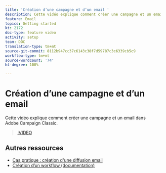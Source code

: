 ```yaml
---
title: 'Création d’une campagne et d’un email '
description: Cette vidéo explique comment créer une campagne et un email dans Adobe Campaign Classic.
feature: Email
topics: Getting started
kt: 2172
doc-type: feature video
activity: setup
team: DOC
translation-type: tm+mt
source-git-commit: 8112b947cc37c6143c38f7d59787c3c6339cb5c9
workflow-type: tm+mt
source-wordcount: '74'
ht-degree: 100%

---
```



# Création d’une campagne et d’un email

Cette vidéo explique comment créer une campagne et un email dans Adobe Campaign Classic.

>[!VIDEO](https://video.tv.adobe.com/v/25604?quality=12)

## Autres ressources

* [Cas pratique : création d&#39;une diffusion email](https://docs.adobe.com/content/help/fr-FR/campaign-classic/using/designing-content/editing-html-content/use-case—creating-an-email-diffusion.html)
* [Création d’un workflow (documentation)](https://docs.adobe.com/content/help/fr-FR/campaign-classic/using/automating-with-workflows/general-operation/building-a-workflow.html)
